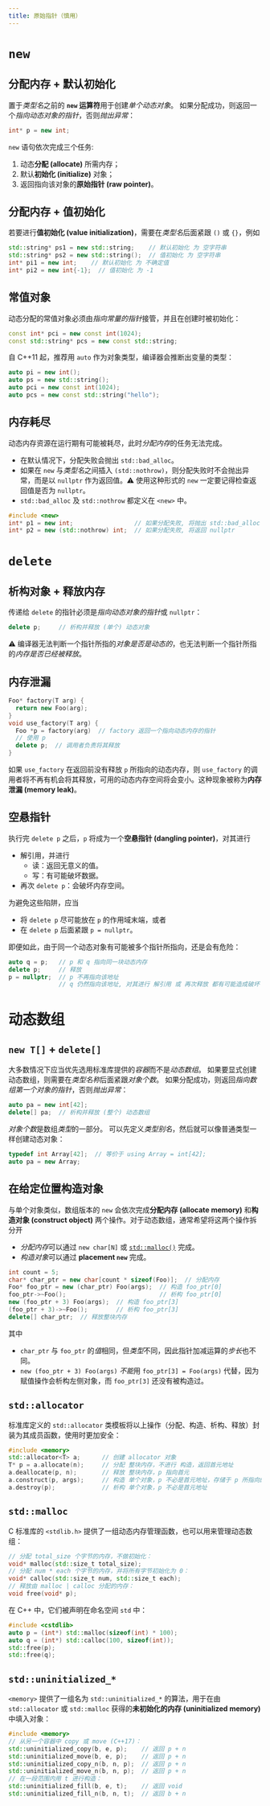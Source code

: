 ```yaml
---
title: 原始指针（慎用）
---
```


# `new`

## 分配内存 + 默认初始化

置于*类型名*之前的 **`new` 运算符**用于创建*单个动态对象*。
如果分配成功，则返回一个*指向动态对象的指针*，否则*抛出异常*：

```cpp
int* p = new int;
```

`new` 语句依次完成三个任务:

1. 动态**分配 (allocate)** 所需内存；
2. 默认**初始化 (initialize)** 对象；
3. 返回指向该对象的**原始指针 (raw pointer)**。

## 分配内存 + 值初始化

若要进行**值初始化 (value initialization)**，需要在*类型名*后面紧跟 `()` 或 `{}`，例如

```cpp
std::string* ps1 = new std::string;    // 默认初始化 为 空字符串
std::string* ps2 = new std::string();  // 值初始化 为 空字符串
int* pi1 = new int;    // 默认初始化 为 不确定值
int* pi2 = new int{-1};  // 值初始化 为 -1
```

## 常值对象

动态分配的常值对象必须由*指向常量的指针*接管，并且在创建时被初始化：

```cpp
const int* pci = new const int(1024);
const std::string* pcs = new const std::string;
```

自 C++11 起，推荐用 `auto` 作为对象类型，编译器会推断出变量的类型：

```cpp
auto pi = new int();
auto ps = new std::string();
auto pci = new const int(1024);
auto pcs = new const std::string("hello");
```

## 内存耗尽

动态内存资源在运行期有可能被耗尽，此时*分配内存*的任务无法完成。

- 在默认情况下，分配失败会抛出 `std::bad_alloc`。
- 如果在 `new` 与*类型名*之间插入 `(std::nothrow)`，则分配失败时不会抛出异常，而是以 `nullptr` 作为返回值。⚠️ 使用这种形式的 `new` 一定要记得检查返回值是否为 `nullptr`。
- `std::bad_alloc` 及 `std::nothrow` 都定义在 `<new>` 中。

```cpp
#include <new>
int* p1 = new int;                 // 如果分配失败, 将抛出 std::bad_alloc
int* p2 = new (std::nothrow) int;  // 如果分配失败, 将返回 nullptr
```

# `delete`

## 析构对象 + 释放内存

传递给 `delete` 的指针必须是*指向动态对象的指针*或 `nullptr`：

```cpp
delete p;     // 析构并释放 (单个) 动态对象
```

⚠️ 编译器无法判断一个指针所指的*对象是否是动态的*，也无法判断一个指针所指的*内存是否已经被释放*。

## 内存泄漏

```cpp
Foo* factory(T arg) {
  return new Foo(arg);
}
void use_factory(T arg) {
  Foo *p = factory(arg)  // factory 返回一个指向动态内存的指针
  // 使用 p
  delete p;  // 调用者负责将其释放
}
```

如果 `use_factory` 在返回前没有释放 `p` 所指向的动态内存，则 `use_factory` 的调用者将不再有机会将其释放，可用的动态内存空间将会变小。这种现象被称为**内存泄漏 (memory leak)**。

## 空悬指针

执行完 `delete p` 之后，`p` 将成为一个**空悬指针 (dangling pointer)**，对其进行

- 解引用，并进行
  - 读：返回无意义的值。
  - 写：有可能破坏数据。
- 再次 `delete p`：会破坏内存空间。

为避免这些陷阱，应当

- 将 `delete p` 尽可能放在 `p` 的作用域末端，或者
- 在 `delete p` 后面紧跟 `p = nullptr`。

即便如此，由于同一个动态对象有可能被多个指针所指向，还是会有危险：

```cpp
auto q = p;   // p 和 q 指向同一块动态内存
delete p;     // 释放
p = nullptr;  // p 不再指向该地址
              // q 仍然指向该地址, 对其进行 解引用 或 再次释放 都有可能造成破坏
```

# 动态数组

## `new T[]` + `delete[]`

大多数情况下应当优先选用标准库提供的*容器*而不是*动态数组*。
如果要显式创建动态数组，则需要在*类型名称*后面紧跟*对象个数*。
如果分配成功，则返回*指向数组第一个对象的指针*，否则*抛出异常*：

```cpp
auto pa = new int[42];
delete[] pa;  // 析构并释放 (整个) 动态数组
```

*对象个数*是数组*类型*的一部分。
可以先定义*类型别名*，然后就可以像普通类型一样创建动态对象：

```cpp
typedef int Array[42];  // 等价于 using Array = int[42];
auto pa = new Array;
```

## 在给定位置构造对象

与单个对象类似，数组版本的 `new` 会依次完成**分配内存 (allocate memory)** 和**构造对象 (construct object)** 两个操作。对于动态数组，通常希望将这两个操作拆分开

- *分配内存*可以通过 `new char[N]` 或 [`std::malloc()`](#malloc) 完成。
- *构造对象*可以通过 **placement `new`** 完成。

```cpp
int count = 5;
char* char_ptr = new char[count * sizeof(Foo)];  // 分配内存
Foo* foo_ptr = new (char_ptr) Foo(args);  // 构造 foo_ptr[0]
foo_ptr->~Foo();                          // 析构 foo_ptr[0]
new (foo_ptr + 3) Foo(args);  // 构造 foo_ptr[3]
(foo_ptr + 3)->~Foo();        // 析构 foo_ptr[3]
delete[] char_ptr;  // 释放整块内存
```

其中

- `char_ptr` 与 `foo_ptr` 的*值*相同，但*类型*不同，因此指针加减运算的*步长*也不同。
- `new (foo_ptr + 3) Foo(args)` *不能*用 `foo_ptr[3] = Foo(args)` 代替，因为赋值操作会析构左侧对象，而 `foo_ptr[3]` 还没有被构造过。

## `std::allocator`

标准库定义的 `std::allocator` 类模板将以上操作（分配、构造、析构、释放）封装为其成员函数，使用时更加安全：

```cpp
#include <memory>
std::allocator<T> a;      // 创建 allocator 对象
T* p = a.allocate(n);     // 分配 整块内存，不进行 构造，返回首元地址
a.deallocate(p, n);       // 释放 整块内存，p 指向首元
a.construct(p, args);     // 构造 单个对象，p 不必是首元地址，存储于 p 所指向的位置
a.destroy(p);             // 析构 单个对象，p 不必是首元地址
```

## `std::malloc`<a href id="malloc"></a>

C 标准库的 `<stdlib.h>` 提供了一组动态内存管理函数，也可以用来管理动态数组：

```cpp
// 分配 total_size 个字节的内存，不做初始化：
void* malloc(std::size_t total_size);
// 分配 num * each 个字节的内存，并将所有字节初始化为 0：
void* calloc(std::size_t num, std::size_t each);
// 释放由 malloc | calloc 分配的内存：
void free(void* p);
```

在 C++ 中，它们被声明在命名空间 `std` 中：

```cpp
#include <cstdlib>
auto p = (int*) std::malloc(sizeof(int) * 100);
auto q = (int*) std::calloc(100, sizeof(int));
std::free(p);
std::free(q);
```

## `std::uninitialized_*`

`<memory>` 提供了一组名为 `std::uninitialized_*` 的算法，用于在由 `std::allocator` 或 `std::malloc` 获得的**未初始化的内存 (uninitialized memory)** 中填入对象：

```cpp
#include <memory>
// 从另一个容器中 copy 或 move (C++17)：
std::uninitialized_copy(b, e, p);    // 返回 p + n
std::uninitialized_move(b, e, p);    // 返回 p + n
std::uninitialized_copy_n(b, n, p);  // 返回 p + n
std::uninitialized_move_n(b, n, p);  // 返回 p + n
// 在一段范围内用 t 进行构造：
std::uninitialized_fill(b, e, t);    // 返回 void
std::uninitialized_fill_n(b, n, t);  // 返回 b + n
```

